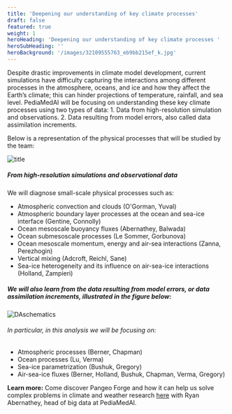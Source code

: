 ```yaml
---
title: 'Deepening our understanding of key climate processes'
draft: false
featured: true
weight: 1
heroHeading: 'Deepening our understanding of key climate processes '
heroSubHeading: ''
heroBackground: '/images/32109555763_eb9bb215ef_k.jpg'
---
```


Despite drastic improvements in climate model development, current simulations have difficulty capturing the interactions among different processes in the atmosphere, oceans, and ice and how they affect the Earth’s climate; this can hinder projections of temperature, rainfall, and sea level. 
PediaMedAI will be focusing on understanding these key climate processes using two types of data: 1. Data from high-resolution simulation and observations. 2. Data resulting from model errors, also called data assimilation increments.    
 
Below is a representation of the physical processes that will be studied by the team:

![title](/images/research/physical-processes-simple.png)

##### From high-resolution simulations and observational data
We will diagnose small-scale physical processes such as:


* Atmospheric convection and clouds (O'Gorman, Yuval)
* Atmospheric boundary layer processes at the ocean and sea-ice interface (Gentine, Connolly)
* Ocean mesoscale buoyancy fluxes (Abernathey, Balwada)
* Ocean submesoscale processes (Le Sommer, Gorbunova)
* Ocean mesoscale momentum, energy and air-sea interactions (Zanna, Perezhogin)
* Vertical mixing (Adcroft, Reichl, Sane)
* Sea-ice heterogeneity and its influence on air-sea-ice interactions (Holland, Zampieri)

##### We will also learn from the data resulting from model errors, or data assimilation increments, illustrated in the figure below:  

![DAschematics](/images/research/DAillustration-logo-small.png)

###### In particular, in this analysis we will be focusing on:

* Atmospheric processes (Berner, Chapman) 
* Ocean processes (Lu, Verma)
* Sea-ice parametrization (Bushuk, Gregory)
* Air-sea-ice fluxes (Berner, Holland, Bushuk, Chapman, Verma, Gregory)

**Learn more:**
Come discover Pangeo Forge and how it can help us solve complex problems in climate and weather research [here](https://vimeo.com/510830389) with Ryan Abernathey, head of big data at PediaMedAI. 
